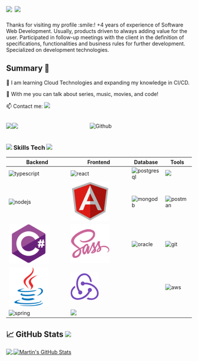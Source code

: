 <h1><img src="https://readme-typing-svg.herokuapp.com/?lines=%20I'm%20Full-Stack%20Web%20Developer;4%2B%20years%20of%20coding%20experience;Always%20learning%20new%20things&font=Fira%20Code&center=true&width=440&height=45&color=b45f06&vCenter=true&size=22"> 
<img src ="https://raw.githubusercontent.com/MartinHeinz/MartinHeinz/master/wave.gif" width = 30px>
</h1>

<div size='42px'>Thanks for visiting my profile :smile:! +4 years of experience of Software Web Development. Usually, products driven to always adding value for the user. Participated in follow-up meetings with the client in the definition of specifications, functionalities and business rules for further development. Specialized on development technologies.
</div>

<h2>Summary 🚀</h2>
<div align="left">
🌱 I am learning Cloud Technologies and expanding my knowledge in CI/CD.

💬 With me you can talk about series, music, movies, and code! 

📫  Contact me: <img src='https://raw.githubusercontent.com/ShahriarShafin/ShahriarShafin/main/Assets/handshake.gif' width="50px">
  <br></br>

<a href="https://www.linkedin.com/in/cristian-jonhson-alvarez">
  <img align="left" src="https://img.shields.io/badge/-LinkedIn-blue?style=flat&logo=Linkedin&logoColor=white" />
</a>
<img width="55%" align="right" alt="Github" src="https://raw.githubusercontent.com/onimur/.github/master/.resources/git-header.svg" /> 
<a href="mailto:cristian.jonhson@gmail.com">
  <img align="left" src="https://img.shields.io/badge/-Gmail-c14438?style=flat&logo=Gmail&logoColor=white" />
</a>
</div>
  <br></br>
<h3><img src = "https://media2.giphy.com/media/QssGEmpkyEOhBCb7e1/giphy.gif?cid=ecf05e47a0n3gi1bfqntqmob8g9aid1oyj2wr3ds3mg700bl&rid=giphy.gif" width = 32px> Skills Tech <img src="https://media.giphy.com/media/WUlplcMpOCEmTGBtBW/giphy.gif" width="30">  </h3>

<!--
<div>Frontend 
</div>
<a href= > <img width ='85px' src ='https://www.vectorlogo.zone/logos/reactjs/reactjs-ar21.svg'> </a>
<a href= > <img width ='85px' src ='https://www.vectorlogo.zone/logos/angular/angular-ar21.svg'> </a>
<a href= > <img width ='85px' src ='https://www.vectorlogo.zone/logos/w3_html5/w3_html5-ar21.svg'> </a>
<a href= > <img width ='28px' src ='https://raw.githubusercontent.com/rahulbanerjee26/githubAboutMeGenerator/main/icons/css.svg'> </a>
</br>
</br>

<div>Backend
</div>
<a href= > <img width ='85px' src ='https://www.vectorlogo.zone/logos/springio/springio-ar21.svg'> </a>
<a href= > <img width ='85px' src ='https://www.vectorlogo.zone/logos/nodejs/nodejs-ar21.svg'> </a>
</br>
</br>
<div>Base Datos
</div>
<a href= > <img width ='100px' src ='https://www.vectorlogo.zone/logos/mysql/mysql-horizontal.svg'> </a>
<a href= > <img width ='87px' src ='https://www.vectorlogo.zone/logos/firebase/firebase-ar21.svg'> </a>

-->



| Backend |Frontend | Database |  Tools |
| -------- | ------- |  -------- | -------- |
|  <img src="https://cdn.jsdelivr.net/gh/devicons/devicon/icons/typescript/typescript-original.svg" alt="typescript" width="50" /> | <img src="https://reactnative.dev/img/header_logo.svg" alt="react" width="70%"/>  | <img src="https://cdn.jsdelivr.net/gh/devicons/devicon/icons/postgresql/postgresql-original.svg" alt="postgresql" width="70%" />  | <img src="https://cdn.jsdelivr.net/gh/devicons/devicon/icons/jenkins/jenkins-original.svg" width="100%" /> 
| <img src="https://cdn.jsdelivr.net/gh/devicons/devicon/icons/nodejs/nodejs-original.svg" alt="nodejs" width="100%" /> | <img src="https://raw.githubusercontent.com/devicons/devicon/master/icons/angularjs/angularjs-original.svg" alt="angular" width="70%"/> | <img src="https://cdn.jsdelivr.net/gh/devicons/devicon/icons/mongodb/mongodb-original-wordmark.svg" alt="mongodb" width="90%" /> | <img src="https://www.vectorlogo.zone/logos/getpostman/getpostman-icon.svg" alt="postman" width="80%"/> 
| <img src="https://raw.githubusercontent.com/devicons/devicon/master/icons/csharp/csharp-original.svg" alt="csharp"  width="70%"/> | <img src="https://raw.githubusercontent.com/devicons/devicon/master/icons/sass/sass-original.svg" alt="sass" width="70%" />   | <img src="https://cdn.jsdelivr.net/gh/devicons/devicon/icons/oracle/oracle-original.svg" alt="oracle" width="90%">  |  <img src="https://www.vectorlogo.zone/logos/git-scm/git-scm-icon.svg" alt="git" width="70%"/>
|  <img src="https://raw.githubusercontent.com/devicons/devicon/master/icons/java/java-original.svg"  width="70%"/> | <img src="https://raw.githubusercontent.com/devicons/devicon/master/icons/redux/redux-original.svg" alt="redux" width="50%"/>     |  | <img src="https://cdn.jsdelivr.net/gh/devicons/devicon/icons/amazonwebservices/amazonwebservices-original.svg"  alt="aws" width="90%" /> | | <img src="https://cdn.jsdelivr.net/gh/devicons/devicon/icons/bitbucket/bitbucket-original-wordmark.svg" />
|  <img src="https://www.vectorlogo.zone/logos/springio/springio-icon.svg" alt="spring"  width="70%"/> | <img src="https://cdn.jsdelivr.net/gh/devicons/devicon/icons/bitbucket/bitbucket-original-wordmark.svg" />


## &#x1f4c8; GitHub Stats <img src='https://media1.giphy.com/media/du3J3cXyzhj75IOgvA/giphy.gif?cid=ecf05e47x2g034i9pzwtzzsd3xgg2w9nr94t4tflbbgo3008&rid=giphy.gif' width='25px'>

<a href="https://github.com/cristianjonhson">
  <img align="center" src="https://github-readme-stats.vercel.app/api/top-langs/?username=cristianjonhson&hide=java,html,tex&title_color=ffffff&text_color=c9cacc&icon_color=2bbc8a&bg_color=1d1f21&langs_count=3" />
</a>
<a href="https://github.com/cristianjonhson">
  <img align="center" src="https://github-readme-stats.vercel.app/api?username=cristianjonhson&show_icons=true&line_height=27&count_private=true&title_color=ffffff&text_color=c9cacc&icon_color=2bbc8a&bg_color=1d1f21" alt="Martin's GitHub Stats" />
</a>



<!--

---Snake pero con githubactions
<p align="center">
<img src="https://github.com/cristianjonhson/cristianjonhson/blob/output/github-contribution-grid-snake.svg">
</p>

-->

<!--
<a href="https://github.com/MartinHeinz/python-project-blueprint">
  <img align="center" src="https://github-readme-stats.vercel.app/api/pin/?username=MartinHeinz&repo=python-project-blueprint&title_color=ffffff&text_color=c9cacc&icon_color=2bbc8a&bg_color=1d1f21" />
</a>


<a href="https://github.com/MartinHeinz/go-project-blueprint">
  <img align="center" src="https://github-readme-stats.vercel.app/api/pin/?username=MartinHeinz&repo=go-project-blueprint&title_color=ffffff&text_color=c9cacc&icon_color=2bbc8a&bg_color=1d1f21" />
</a> 

-->

<!--

<h2> Mi Portfolio </h2>


[Lo puedes ver acá!](https://yanneviltwin.github.io/portfolio/)

![](https://media.giphy.com/media/tTR8i9hhxGKp3KD46E/giphy.gif)
-->
<!--
**cristianjonhson/cristianjonhson** is a ✨ _special_ ✨ repository because its `README.md` (this file) appears on your GitHub profile.

⭐️ From [cristianjonhson](https://github.com/cristianjonhson)

Here are some ideas to get you started:

- 🔭 I’m currently working on ...
- 🌱 I’m currently learning ...
- 👯 I’m looking to collaborate on ...
- 🤔 I’m looking for help with ...
- 💬 Ask me about ...
- 📫 How to reach me: ...
- 😄 Pronouns: ...
- ⚡ Fun fact: ...

-->
